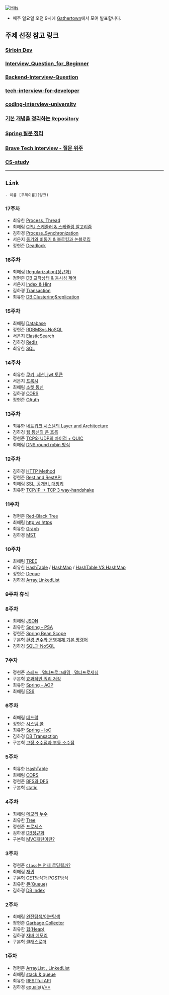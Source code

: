 [![Hits](https://hits.seeyoufarm.com/api/count/incr/badge.svg?url=https%3A%2F%2Fgithub.com%2Fjdalma%2Fdev-study%2F&count_bg=%2379C83D&title_bg=%23555555&icon=&icon_color=%23E7E7E7&title=hits&edge_flat=false)](https://hits.seeyoufarm.com)                  

- 매주 일요일 오전 9시에 [Gathertown](https://app.gather.town/app/c5wtq7YODt9Kda0p/dev-study)에서 모여 발표합니다.

## 주제 선정 참고 링크

### [Sirloin Dev](https://github.com/sirloin-dev/meatplatform/blob/master/job-description/interview-questions.adoc)
### [Interview_Question_for_Beginner](https://github.com/JaeYeopHan/Interview_Question_for_Beginner)
### [Backend-Interview-Question](https://github.com/ksundong/backend-interview-question)
### [tech-interview-for-developer](https://github.com/gyoogle/tech-interview-for-developer)
### [coding-interview-university](https://github.com/jwasham/coding-interview-university)
### [기본 개념을 정리하는 Repository](https://github.com/WeareSoft/tech-interview)
### [Spring 질문 정리](https://sequoia-woolen-f12.notion.site/Spring-f3307e6f46ef4fe5a592a0c5e23e640f)
### [Brave Tech Interview - 질문 위주](https://github.com/brave-people/brave-tech-interview)
### [CS-study](https://github.com/CS-studi/CS-study)

***

## `Link`

```
- 이름 [주제이름](링크)
```

### 17주차

- 최유한 [Process, Thread](https://c-yhhhhh.tistory.com/149)
- 최해림 [CPU 스케줄러 & 스케쥴링 알고리즘](https://seaweeed.tistory.com/59)
- 김하경 [Process_Synchronization](https://velog.io/@hagyoung99/%ED%94%84%EB%A1%9C%EC%84%B8%EC%8A%A4-%EB%8F%99%EA%B8%B0%ED%99%94)
- 서은지 [동기와 비동기 & 블로킹과 논블로킹](https://silverji.tistory.com/56)
- 정현준 [Deadlock](https://jdalma.github.io/docs/operating-system/Deadlocks/)

### 16주차

- 최해림 [Regularization(정규화)](https://seaweeed.tistory.com/58)
- 정현준 [DB 교착상태 & 동시성 제어](https://jdalma.github.io/docs/algorithmTheory/dbDeadlock/)
- 서은지 [Index & Hint](https://silverji.tistory.com/55)
- 김하경 [Transaction](https://velog.io/@hagyoung99/DBTransaction)
- 최유한 [DB Clustering&replication](https://c-yhhhhh.tistory.com/147)

### 15주차

- 최해림 [Database](https://seaweeed.tistory.com/57)
- 정현준 [RDBMSvs.NoSQL](https://jdalma.github.io/docs/algorithmTheory/RDBMSvsNoSQL/)
- 서은지 [ElasticSearch](https://silverji.tistory.com/54)
- 김하경 [Redis](https://velog.io/@hagyoung99/Redis)
- 최유한 [SQL](https://c-yhhhhh.tistory.com/146)


### 14주차
- 최유한 [쿠키, 세션, jwt 토큰](https://c-yhhhhh.tistory.com/145)
- 서은지 [프록시](https://silverji.tistory.com/52)
- 최해림 [소켓 통신](https://seaweeed.tistory.com/manage/newpost/?type=post&returnURL=%2Fmanage%2Fposts%2F)
- 김하경 [CORS](https://velog.io/@hagyoung99/CORS)
- 정현준 [OAuth](https://jdalma.github.io/docs/algorithmTheory/oauth/)

### 13주차
- 최유한 [네트워크 시스템의 Layer and Architecture](https://c-yhhhhh.tistory.com/144)
- 김하경 [웹 통신의 큰 흐름](https://velog.io/@hagyoung99/browserURLenter)
- 정현준 [TCP와 UDP의 차이점 + QUIC](https://jdalma.github.io/docs/algorithmTheory/tcp-udp/)
- 최해림 [DNS round robin 방식](https://www.notion.so/13-DNS-562c7c89316c491e93d2cb69f61a88d0)

### 12주차
- 김하경 [HTTP Method](https://velog.io/@hagyoung99/HTTP-Method)
- 정현준 [Rest and RestAPI](https://jdalma.github.io/docs/network/restfulapi/)
- 최해림 [SSL, 공개키, 대칭키](https://www.notion.so/12-SSL-21b590f3753041a395d453537cd9df34)
- 최유한 [TCP/IP → TCP 3 way-handshake](https://c-yhhhhh.tistory.com/143)

### 11주차
- 정현준 [Red-Black Tree](https://jdalma.github.io/docs/algorithmTheory/red-black-tree/)
- 최해림 [http vs https](https://perfect-arch-25e.notion.site/11-http-315b8813abc44bf6b4b56cb6d51efba5)
- 최유한 [Graph](https://c-yhhhhh.tistory.com/142)
- 김하경 [MST](https://velog.io/@hagyoung99/MinimumSpanningTree)

### 10주차
- 최해림 [TREE](https://www.notion.so/10-TREE-5a4ed4048c6144d89461dddabf759f7e)
- 최유한 [HashTable](https://c-yhhhhh.tistory.com/134) / 
[HashMap](https://c-yhhhhh.tistory.com/140) / 
[HashTable VS HashMap](https://c-yhhhhh.tistory.com/141)
- 정현준 [Deque](https://jdalma.github.io/docs/lab/arrayDeque/)
- 김하경 [Array,LinkedList](https://velog.io/@hagyoung99/JavaArray-LinkedList)

### ~~9주차~~ 휴식

### 8주차
- 최해림 [JSON](https://perfect-arch-25e.notion.site/8-JSON-1fcc5450ac24473a9f28fa93e64c2776)
- 최유한 [Spring - PSA](https://c-yhhhhh.tistory.com/139)
- 정현준 [Spring Bean Scope](https://jdalma.github.io/docs/spring-core/bean-scope/)
- 구본혁 [환경 변수와 운영체제 기본 명령어](https://bhgu.tistory.com/9)
- 김하경 [SQL과 NoSQL](https://velog.io/@hagyoung99/SQLNoSQL)

### 7주차
- 정현준 [스레드 , 멀티프로그래밍 , 멀티프로세싱](https://jdalma.github.io/docs/operating-system/Thread&Concurrency/)
- 구본혁 [효과적인 쿼리 저장](https://bhgu.tistory.com/8)
- 최유한 [Spring - AOP](https://c-yhhhhh.tistory.com/137)
- 최해림 [ES6](https://perfect-arch-25e.notion.site/7-ES6-19933de8864b40659e3f19f7e5a7d28d)

### 6주차
- 최해림 [데드락](https://perfect-arch-25e.notion.site/6-25a6732785b74555bad52de5c7c4f92f)
- 정현준 [시스템 콜](https://jdalma.github.io/docs/operating-system/OS-Structures/#-system-calls%EC%8B%9C%EC%8A%A4%ED%85%9C-%ED%98%B8%EC%B6%9C)
- 최유한 [Spring - IoC](https://c-yhhhhh.tistory.com/135)
- 김하경 [DB Transaction](https://velog.io/@hagyoung99/DB-Transaction)
- 구본혁 [고정 소수점과 부동 소수점](https://bhgu.tistory.com/7)

### 5주차
- 최유한 [HashTable](https://c-yhhhhh.tistory.com/134)
- 최해림 [CORS](https://www.notion.so/5-CORS-94e9feb15877406ea144f9e76764ba91)
- 정현준 [BFS와 DFS](https://jdalma.github.io/docs/algorithmTheory#그래프-탐색)
- 구본혁 [static](https://bhgu.tistory.com/6)

### 4주차
- 최해림 [메모리 누수](https://www.notion.so/4-951f5bc0dc6e419abc9aba1a365f63dd)
- 최유한 [Tree](https://c-yhhhhh.tistory.com/132)
- 정현준 [프로세스](https://jdalma.github.io/docs/operating-system/Processes/)
- 김하경 [DB정규화](https://velog.io/@hagyoung99/DB%EC%A0%95%EA%B7%9C%ED%99%94-9muac9xc)
- 구본혁 [MVC패턴이란?](https://bhgu.tistory.com/5)

### 3주차
- 정현준 [`Class`는 언제 로딩될까?](https://jdalma.github.io/docs/lab/classLoader/)
- 최해림 [재귀](https://www.notion.so/3-9c77c3b84412417f809c5abf44a1d08a)
- 구본혁 [GET방식과 POST방식](https://bhgu.tistory.com/4)
- 최유한 [큐(Queue)](https://c-yhhhhh.tistory.com/131)
- 김하경 [DB Index](https://velog.io/@hagyoung99/DB-Index)

### 2주차
- 최해림 [완전탐색/이분탐색](https://www.notion.so/2-66acd4655377432b90c159ed98a21469)
- 정현준 [Garbage Collector](https://jdalma.github.io/docs/java/garbageCollector/)
- 최유한 [힙(Heap)](https://c-yhhhhh.tistory.com/130)
- 김하경 [자바 메모리](https://velog.io/@hagyoung99/JavaMemory)
- 구본혁 [클래스로더](https://bhgu.tistory.com/3)

### 1주차
- 정현준 [ArrayList , LinkedList](https://jdalma.github.io/docs/lab/arrayList-linkedList/)
- 최해림 [stack & queue](https://www.notion.so/1-stack-queue-510a08575d5d4f1a945010b9875639a6)
- 최유한 [RESTful API](https://c-yhhhhh.tistory.com/127)
- 김하경 [equals()/==](https://velog.io/@hagyoung99/JAVAequals)
